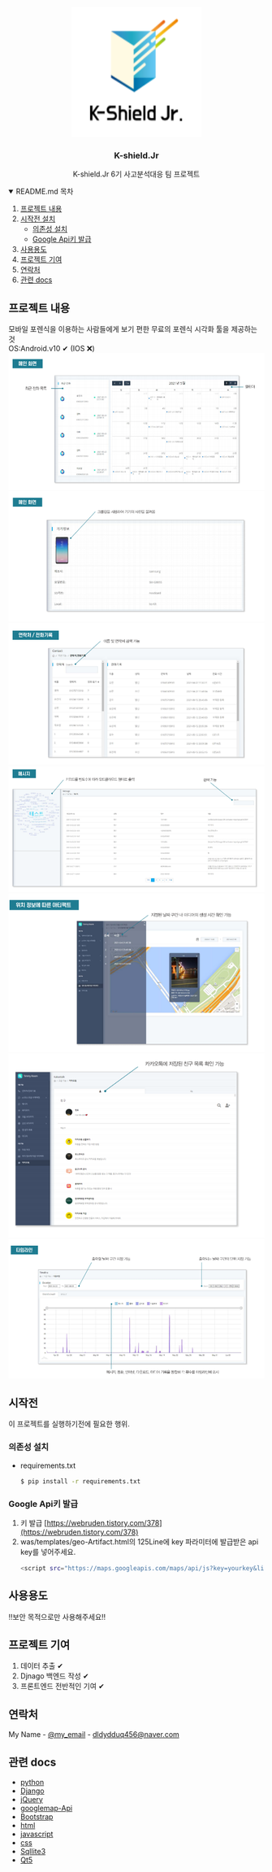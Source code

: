 
<!-- PROJECT LOGO -->
<br />
<p align="center">
  <a href="http://kshieldjr.org/">
    <img src="images/logo.PNG" alt="Logo" width="256" height="256">
  </a>
  <h3 align="center">K-shield.Jr</h3>
  <p align="center">
    K-shield.Jr 6기 사고분석대응 팀 프로젝트
    <br />
</p>


<!-- TABLE OF CONTENTS -->
<details open="open">
  <summary>README.md 목차</summary>
  <ol>
    <li>
      <a href="#프로젝트 내용">프로젝트 내용</a>
    </li>
    <li>
      <a href="#시작전">시작전 설치</a>
      <ul>
        <li><a href="#의존성 설치">의존성 설치</a></li>
        <li><a href="#Google Api키 발급">Google Api키 발급</a></li>
      </ul>
    </li>
    <li><a href="#사용용도">사용용도</a></li>
    <li><a href="#프로젝트 기여">프로젝트 기여</a></li>
    <li><a href="#연락처">연락처</a></li>
    <li><a href="#관련 docs">관련 docs</a></li>
  </ol>
</details>



<!-- ABOUT THE PROJECT -->
## 프로젝트 내용
모바일 포렌식을 이용하는 사람들에게 보기 편한 무료의 포렌식 시각화 툴을 제공하는 것</br>
OS:Android.v10 ✔ (IOS ❌)
<img src="images/screen1.PNG" >
<img src="images/screen2.PNG">
<img src="images/screen3.PNG" >
<img src="images/screen4.PNG" >
<img src="images/screen5.PNG" >
<img src="images/screen6.PNG" >
<img src="images/screen7.PNG" >



<!-- GETTING STARTED -->
## 시작전

이 프로젝트를 실행하기전에 필요한 행위.

### 의존성 설치

* requirements.txt
  ```sh
  $ pip install -r requirements.txt
  ```

### Google Api키 발급

1. 키 발급 [https://webruden.tistory.com/378](https://webruden.tistory.com/378)
2. was/templates/geo-Artifact.html의 125Line에 key 파라미터에 발급받은 api key를 넣어주세요.
   ```sh
   <script src="https://maps.googleapis.com/maps/api/js?key=yourkey&libraries=&v=weekly"></script>
   ```



<!-- 사용 용도 -->
## 사용용도

‼보안 목적으로만 사용해주세요‼


<!-- 프로젝트 기여 -->
## 프로젝트 기여


1. 데이터 추출 ✔
2. Djnago 백엔드 작성 ✔
3. 프론트엔드 전반적인 기여 ✔



<!-- 연락처 -->
## 연락처

My Name - [@my_email](https://dldydduq456.com/your_username) - dldydduq456@naver.com


<!-- 관련 docs -->
## 관련 docs
* [python](https://docs.python.org/3/)
* [Django](https://docs.djangoproject.com/ko/3.2/intro/)
* [jQuery](https://api.jquery.com/)
* [googlemap-Api](https://developers.google.com/maps/documentation/javascript/overview)
* [Bootstrap](https://getbootstrap.com/docs/4.1/getting-started/introduction/)
* [html](https://developer.mozilla.org/ko/docs/Web/API/HTMLDocument)
* [javascript](https://developer.mozilla.org/ko/docs/Web/JavaScript)
* [css](https://developer.mozilla.org/ko/docs/Web/CSS)
* [Sqllite3](https://docs.python.org/3/library/sqlite3.html)
* [Qt5](https://doc.qt.io/qtforpython/)





